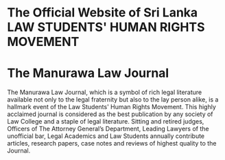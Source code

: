 # The Official Website of Sri Lanka LAW STUDENTS' HUMAN RIGHTS MOVEMENT

# The Manurawa Law Journal
The Manurawa Law Journal, which is a symbol of rich legal literature available not only to the legal fraternity but also to the lay person alike, is a hallmark event of the Law Students' Human Rights Movement. This highly acclaimed journal is considered as the best publication by any society of Law College and a staple of legal literature. Sitting and retired judges, Officers of The Attorney General’s Department, Leading Lawyers of the unofficial bar, Legal Academics and Law Students annually contribute articles, research papers, case notes and reviews of highest quality to the Journal.